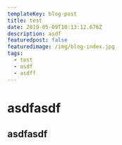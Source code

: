 ```yaml
---
templateKey: blog-post
title: test
date: 2019-05-09T10:13:12.676Z
description: asdf
featuredpost: false
featuredimage: /img/blog-index.jpg
tags:
  - test
  - asdf
  - asdff
---
```

# asdfasdf

## asdfasdf
